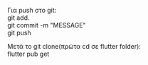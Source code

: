 Για push στο git:<br />
git add.<br />
git commit -m "MESSAGE"<br />
git push

Μετά το git clone(πρώτα cd σε flutter folder):<br />
flutter pub get
